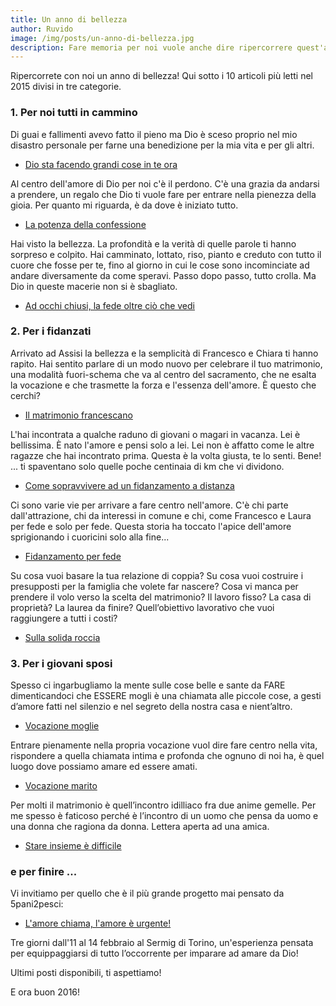 ```yaml
---
title: Un anno di bellezza
author: Ruvido
image: /img/posts/un-anno-di-bellezza.jpg
description: Fare memoria per noi vuole anche dire ripercorrere quest'anno attraverso le storie che abbiamo pubblicato; storie di noi e delle persone che abbiamo incrociato nel cammino, storie di bellezza e provvidenza!
---
```


Ripercorrete con noi un anno di bellezza! Qui sotto i 10 articoli più letti nel 2015 divisi in tre categorie.

### 1. Per noi tutti in cammino

Di guai e fallimenti avevo fatto il pieno ma Dio è sceso proprio nel mio disastro personale per farne una benedizione per la mia vita e per gli altri.

- [Dio sta facendo grandi cose in te ora](http://5p2p.it/2015/09/09/dio-sta-facendo-grandi-cose-in-te-ora.html)

Al centro dell'amore di Dio per noi c'è il perdono. C'è una grazia da andarsi a prendere, un regalo che Dio ti vuole fare per entrare nella pienezza della gioia. Per quanto mi riguarda, è da dove è iniziato tutto.

- [La potenza della confessione](http://5p2p.it/2015/03/30/la-potenza-della-confessione.html)

Hai visto la bellezza. La profondità e la verità di quelle parole ti hanno sorpreso e colpito. Hai camminato, lottato, riso, pianto e creduto con tutto il cuore che fosse per te, fino al giorno in cui le cose sono incominciate ad andare diversamente da come speravi. Passo dopo passo, tutto crolla. Ma Dio in queste macerie non si è sbagliato.

- [Ad occhi chiusi, la fede oltre ciò che vedi](http://5p2p.it/2015/10/28/ad-occhi-chiusi.html)
 

### 2. Per i fidanzati

Arrivato ad Assisi la bellezza e la semplicità di Francesco e Chiara ti hanno rapito. Hai sentito parlare di un modo nuovo per celebrare il tuo matrimonio, una modalità fuori-schema che va al centro del sacramento, che ne esalta la vocazione e che trasmette la forza e l'essenza dell'amore. È questo che cerchi?

- [Il matrimonio francescano](http://5p2p.it/2015/07/03/il-matrimonio-francescano.html)

L'hai incontrata a qualche raduno di giovani o magari in vacanza. Lei è bellissima. È nato l'amore e pensi solo a lei. Lei non è affatto come le altre ragazze che hai incontrato prima. Questa è la volta giusta, te lo senti. Bene! ... ti spaventano solo quelle poche centinaia di km che vi dividono.

- [Come sopravvivere ad un fidanzamento a distanza](http://5p2p.it/2015/05/06/come-sopravvivere-ad-un-fidanzamento-a-distanza.html)

Ci sono varie vie per arrivare a fare centro nell'amore. C'è chi parte dall'attrazione, chi da interessi in comune e chi, come Francesco e Laura per fede e solo per fede. Questa storia ha toccato l'apice dell'amore sprigionando i cuoricini solo alla fine...

- [Fidanzamento per fede](http://5p2p.it/2015/11/05/fidanzamento-per-fede.html)

Su cosa vuoi basare la tua relazione di coppia? Su cosa vuoi costruire i presupposti per la famiglia che volete far nascere? Cosa vi manca per prendere il volo verso la scelta del matrimonio? Il lavoro fisso? La casa di proprietà? La laurea da finire? Quell’obiettivo lavorativo che vuoi raggiungere a tutti i costi?

- [Sulla solida roccia](http://5p2p.it/2015/05/13/sulla-solida-roccia.html)

### 3. Per i giovani sposi

Spesso ci ingarbugliamo la mente sulle cose belle e sante da FARE dimenticandoci che ESSERE mogli è una chiamata alle piccole cose, a gesti d’amore fatti nel silenzio e nel segreto della nostra casa e nient’altro.

- [Vocazione moglie](http://5p2p.it/2015/03/06/vocazione-moglie.html)

Entrare pienamente nella propria vocazione vuol dire fare centro nella vita, rispondere a quella chiamata intima e profonda che ognuno di noi ha, è quel luogo dove possiamo amare ed essere amati.

- [Vocazione marito](http://5p2p.it/2015/05/20/vocazione-marito.html)

Per molti il matrimonio è quell’incontro idilliaco fra due anime gemelle. Per me spesso è faticoso perché è l’incontro di un uomo che pensa da uomo e una donna che ragiona da donna. Lettera aperta ad una amica.

- [Stare insieme è difficile](http://5p2p.it/2015/01/27/stare-insieme-e-difficile.html)

### e per finire ...

Vi invitiamo per quello che è il più grande progetto mai pensato da 5pani2pesci: 

- [L'amore chiama, l'amore è urgente!](http://5p2p.it/l-amore-chiama-l-amore-e-urgente/)

Tre giorni dall'11 al 14 febbraio al Sermig di Torino, un'esperienza pensata per equippaggiarsi di tutto l’occorrente per imparare ad amare da Dio!

Ultimi posti disponibili, ti aspettiamo!

E ora buon 2016!




